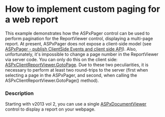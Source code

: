 # How to implement custom paging for a web report


<p>This example demonstrates how the ASPxPager control can be used to perform pagination for the ReportViewer control, displaying a multi-page report. At present, ASPxPager does not expose a client-side model (see <a href="https://www.devexpress.com/Support/Center/p/S18028">ASPxPager - publish ClientSide Events and client side API</a>). Also, unfortunately, it's impossible to change a page number in the ReportViewer via server code. You can only do this on the client side: <a href="http://documentation.devexpress.com/#XtraReports/DevExpressXtraReportsWebScriptsASPxClientReportViewer_GotoPagetopic">ASPxClientReportViewer.GotoPage</a>. Due to these two peculiarities, it is necessary to perform at least two round-trips to the server (first when selecting a page in the ASPxPager, and second, when calling the ASPxClientReportViewer.GotoPage() method).</p>


<h3>Description</h3>

<p>Starting with v2013 vol 2, you can use a single <a href="http://documentation.devexpress.com/#XtraReports/clsDevExpressXtraReportsWebASPxDocumentViewertopic"><u>ASPxDocumentViewer</u></a> control to display a report on your webpage.</p>

<br/>


